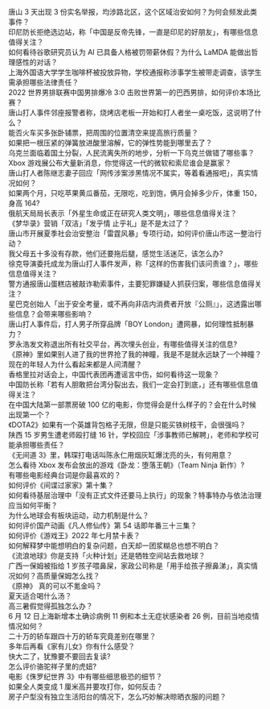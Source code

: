 唐山 3 天出现 3 份实名举报，均涉路北区，这个区域治安如何？为何会频发此类事件？  
印尼防长拒绝选边站，称「中国是反帝先锋，一直是印尼的好朋友」，有哪些信息值得关注？  
如何看待谷歌研究员认为 AI 已具备人格被罚带薪休假？为什么 LaMDA 能做出哲理感性的对话？  
上海外国语大学学生咖啡杯被投放异物，学校通报称涉事学生被带走调查，该学生需承担哪些法律责任？  
2022 世界男排联赛中国男排爆冷 3:0 击败世界第一的巴西男排，如何评价本场比赛？  
唐山打人事件邻座报警者称，烧烤店老板一开始和打人者坐一桌吃饭，这说明了什么？  
能否火车买多张卧铺票，把周围的位置清空来提高旅行质量？  
如果把一根压紧的弹簧放进酸里溶解，它的弹性势能到哪里去了？  
乌克兰面临着国土分裂，人民流离失所的地步，分析一下乌克兰做错了哪些事？  
Xbox 游戏展公布大量新消息，你觉得这一代的微软和索尼谁会是赢家？  
唐山打人者陈继志妻子回应「网传涉案涉黑情况不属实，等着看通报吧」，真实情况如何？  
如果两个月，只吃苹果黄瓜番茄，无限吃，吃到饱，俩月会掉多少斤，体重 150，身高 164?  
俄航天局局长表示「外星生命或正在研究人类文明」，哪些信息值得关注？  
《梦华录》营销「双洁」「发乎情 止乎礼」是不是太过了？  
唐山市开展夏季社会治安整治「雷霆风暴」专项行动，如何评价唐山市这一整治行动？  
我父母五十多没有存款，他们还要拖后腿，感觉生活迷茫，该怎么办?  
徐克导演委托成龙为唐山打人事件发声，称「这样的伤害我们该问责谁？」，哪些信息值得关注？  
警方通报唐山蛋糕店被敲诈勒索事件，主要犯罪嫌疑人抓获归案，哪些信息值得关注？  
星巴克创始人「出于安全考量，或不再向非店内消费者开放『公厕』」，这透露出哪些信息？会带来哪些影响？  
唐山打人事件后，打人男子所穿品牌「BOY London」遭网暴，如何理性抵制暴力？  
罗永浩发文称退出所有社交平台，再次埋头创业，有哪些值得关注的信息?  
《原神》里如果别人进了我的世界抢了我的神瞳，我是不是就永远缺了一个神瞳？  
现在的年轻人为什么看起来都是人间清醒？  
香格里拉对话会上，中国代表团再遭谣言中伤，如何看待这一现象？  
中国防长称「若有人胆敢把台湾分裂出去，我们一定会打到底，」还有哪些信息值得关注？  
在中国大陆第一部票房破 100 亿的电影，你觉得会是什么样子的？会在什么时候出现第一个？  
《DOTA2》如果有一个英雄背包格子无限，但是只能买铁树枝干，会很强吗？  
陕西 15 岁男生遭老师殴打缝 16 针，学校回应「涉事教师已解聘」，老师和学校可能承担哪些责任？  
《无间道 3》里，韩琛打电话叫陈永仁用烟灰缸爆沈亮的头，有何用意？  
怎么看待 Xbox 发布会放出的游戏《卧龙：堕落王朝》（Team Ninja 新作）?  
有哪些电影经典台词是你最喜欢的？  
如何评价《间谍过家家》第十集？  
如何看待基层治理中「没有正式文件还要马上执行」的现象？特事特办与依法治理应当如何平衡？  
为什么地球会有板块运动，动力机制是什么？  
如何评价国产动画《凡人修仙传》第 54 话即年番三十三集？  
如何评价《游戏王》2022 年七月禁卡表？  
如何解释梦中能想明白的复杂问题，白天却一团浆糊总也想不明白？  
《流浪地球》你是支持「火种计划」还是牺牲空间站去救地球？  
广西一保姆被指给 1 岁孩子喂鼻屎，家政公司称是「用手给孩子擦鼻涕」，真实情况如何？高质量保姆怎么找？  
《原神》 真的可以不氪金吗？  
夏天适合喝什么汤？  
高三暑假觉得孤独怎么办？  
6 月 12 日上海新增本土确诊病例 11 例和本土无症状感染者 26 例，目前当地疫情情况如何？  
二十万的轿车跟四十万的轿车究竟差别在哪里？  
多年后再看《家有儿女》你有什么感受？  
快大二了，犹豫要不要回去复读?  
怎么评价骆驼祥子里的虎妞?  
电影《侏罗纪世界 3》中有哪些细思极恐的细节？  
如果全人类变成 1 厘米高并要攻打你，如何反击？  
房子户型没有独立生活阳台的情况下，怎么巧妙解决晾晒衣服的问题？  
